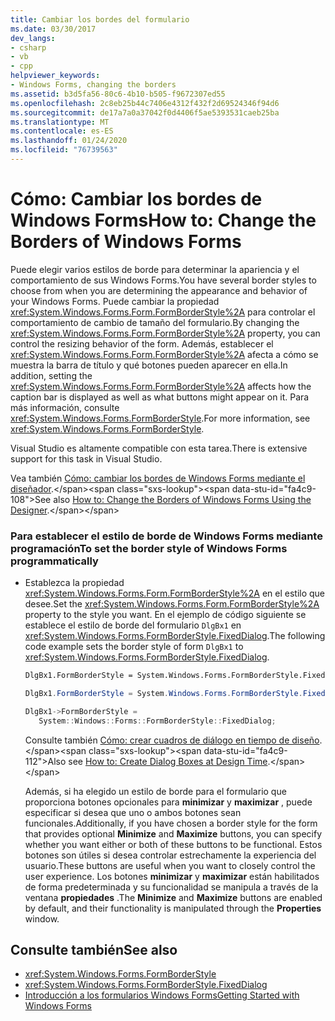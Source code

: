 ```yaml
---
title: Cambiar los bordes del formulario
ms.date: 03/30/2017
dev_langs:
- csharp
- vb
- cpp
helpviewer_keywords:
- Windows Forms, changing the borders
ms.assetid: b3d5fa56-80c6-4b10-b505-f9672307ed55
ms.openlocfilehash: 2c8eb25b44c7406e4312f432f2d69524346f94d6
ms.sourcegitcommit: de17a7a0a37042f0d4406f5ae5393531caeb25ba
ms.translationtype: MT
ms.contentlocale: es-ES
ms.lasthandoff: 01/24/2020
ms.locfileid: "76739563"
---
```

# <a name="how-to-change-the-borders-of-windows-forms"></a><span data-ttu-id="fa4c9-102">Cómo: Cambiar los bordes de Windows Forms</span><span class="sxs-lookup"><span data-stu-id="fa4c9-102">How to: Change the Borders of Windows Forms</span></span>
<span data-ttu-id="fa4c9-103">Puede elegir varios estilos de borde para determinar la apariencia y el comportamiento de sus Windows Forms.</span><span class="sxs-lookup"><span data-stu-id="fa4c9-103">You have several border styles to choose from when you are determining the appearance and behavior of your Windows Forms.</span></span> <span data-ttu-id="fa4c9-104">Puede cambiar la propiedad <xref:System.Windows.Forms.Form.FormBorderStyle%2A> para controlar el comportamiento de cambio de tamaño del formulario.</span><span class="sxs-lookup"><span data-stu-id="fa4c9-104">By changing the <xref:System.Windows.Forms.Form.FormBorderStyle%2A> property, you can control the resizing behavior of the form.</span></span> <span data-ttu-id="fa4c9-105">Además, establecer el <xref:System.Windows.Forms.Form.FormBorderStyle%2A> afecta a cómo se muestra la barra de título y qué botones pueden aparecer en ella.</span><span class="sxs-lookup"><span data-stu-id="fa4c9-105">In addition, setting the <xref:System.Windows.Forms.Form.FormBorderStyle%2A> affects how the caption bar is displayed as well as what buttons might appear on it.</span></span> <span data-ttu-id="fa4c9-106">Para más información, consulte <xref:System.Windows.Forms.FormBorderStyle>.</span><span class="sxs-lookup"><span data-stu-id="fa4c9-106">For more information, see <xref:System.Windows.Forms.FormBorderStyle>.</span></span>  
  
 <span data-ttu-id="fa4c9-107">Visual Studio es altamente compatible con esta tarea.</span><span class="sxs-lookup"><span data-stu-id="fa4c9-107">There is extensive support for this task in Visual Studio.</span></span>  
  
 <span data-ttu-id="fa4c9-108">Vea también [Cómo: cambiar los bordes de Windows Forms mediante el diseñador](https://docs.microsoft.com/previous-versions/visualstudio/visual-studio-2010/yettzh3e(v=vs.100)).</span><span class="sxs-lookup"><span data-stu-id="fa4c9-108">See also [How to: Change the Borders of Windows Forms Using the Designer](https://docs.microsoft.com/previous-versions/visualstudio/visual-studio-2010/yettzh3e(v=vs.100)).</span></span>  
  
### <a name="to-set-the-border-style-of-windows-forms-programmatically"></a><span data-ttu-id="fa4c9-109">Para establecer el estilo de borde de Windows Forms mediante programación</span><span class="sxs-lookup"><span data-stu-id="fa4c9-109">To set the border style of Windows Forms programmatically</span></span>  
  
- <span data-ttu-id="fa4c9-110">Establezca la propiedad <xref:System.Windows.Forms.Form.FormBorderStyle%2A> en el estilo que desee.</span><span class="sxs-lookup"><span data-stu-id="fa4c9-110">Set the <xref:System.Windows.Forms.Form.FormBorderStyle%2A> property to the style you want.</span></span> <span data-ttu-id="fa4c9-111">En el ejemplo de código siguiente se establece el estilo de borde del formulario `DlgBx1` en <xref:System.Windows.Forms.FormBorderStyle.FixedDialog>.</span><span class="sxs-lookup"><span data-stu-id="fa4c9-111">The following code example sets the border style of form `DlgBx1` to <xref:System.Windows.Forms.FormBorderStyle.FixedDialog>.</span></span>  
  
    ```vb  
    DlgBx1.FormBorderStyle = System.Windows.Forms.FormBorderStyle.FixedDialog  
    ```  
  
    ```csharp  
    DlgBx1.FormBorderStyle = System.Windows.Forms.FormBorderStyle.FixedDialog;  
    ```  
  
    ```cpp  
    DlgBx1->FormBorderStyle =  
       System::Windows::Forms::FormBorderStyle::FixedDialog;  
    ```  
  
     <span data-ttu-id="fa4c9-112">Consulte también [Cómo: crear cuadros de diálogo en tiempo de diseño](https://docs.microsoft.com/previous-versions/visualstudio/visual-studio-2010/55cz5x2c(v=vs.100)).</span><span class="sxs-lookup"><span data-stu-id="fa4c9-112">Also see [How to: Create Dialog Boxes at Design Time](https://docs.microsoft.com/previous-versions/visualstudio/visual-studio-2010/55cz5x2c(v=vs.100)).</span></span>  
  
     <span data-ttu-id="fa4c9-113">Además, si ha elegido un estilo de borde para el formulario que proporciona botones opcionales para **minimizar** y **maximizar** , puede especificar si desea que uno o ambos botones sean funcionales.</span><span class="sxs-lookup"><span data-stu-id="fa4c9-113">Additionally, if you have chosen a border style for the form that provides optional **Minimize** and **Maximize** buttons, you can specify whether you want either or both of these buttons to be functional.</span></span> <span data-ttu-id="fa4c9-114">Estos botones son útiles si desea controlar estrechamente la experiencia del usuario.</span><span class="sxs-lookup"><span data-stu-id="fa4c9-114">These buttons are useful when you want to closely control the user experience.</span></span> <span data-ttu-id="fa4c9-115">Los botones **minimizar** y **maximizar** están habilitados de forma predeterminada y su funcionalidad se manipula a través de la ventana **propiedades** .</span><span class="sxs-lookup"><span data-stu-id="fa4c9-115">The **Minimize** and **Maximize** buttons are enabled by default, and their functionality is manipulated through the **Properties** window.</span></span>  
  
## <a name="see-also"></a><span data-ttu-id="fa4c9-116">Consulte también</span><span class="sxs-lookup"><span data-stu-id="fa4c9-116">See also</span></span>

- <xref:System.Windows.Forms.FormBorderStyle>
- <xref:System.Windows.Forms.FormBorderStyle.FixedDialog>
- [<span data-ttu-id="fa4c9-117">Introducción a los formularios Windows Forms</span><span class="sxs-lookup"><span data-stu-id="fa4c9-117">Getting Started with Windows Forms</span></span>](getting-started-with-windows-forms.md)
